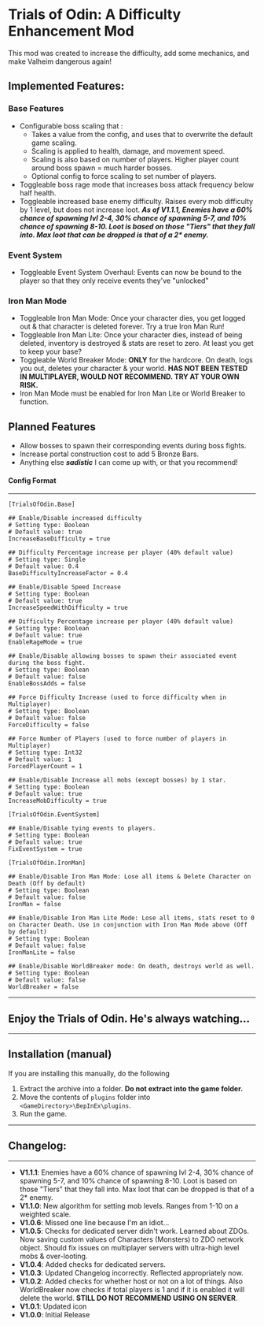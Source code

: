 # Trials of Odin: A Difficulty Enhancement Mod

This mod was created to increase the difficulty, add some mechanics, and make Valheim dangerous again!

## Implemented Features:

### Base Features

- Configurable boss scaling that :
  - Takes a value from the config, and uses that to overwrite the default game scaling.
  - Scaling is applied to health, damage, and movement speed.
  - Scaling is also based on number of players. Higher player count around boss spawn = much harder bosses.
  - Optional config to force scaling to set number of players.
- Toggleable boss rage mode that increases boss attack frequency below half health.
- Toggleable increased base enemy difficulty. Raises every mob difficulty by 1 level, but does not increase loot. **_As of V1.1.1, Enemies have a 60% chance of spawning lvl 2-4, 30% chance of spawning 5-7, and 10% chance of spawning 8-10. Loot is based on those "Tiers" that they fall into. Max loot that can be dropped is that of a 2\* enemy._**

### Event System

- Toggleable Event System Overhaul: Events can now be bound to the player so that they only receive events they've "unlocked"

### Iron Man Mode

- Toggleable Iron Man Mode: Once your character dies, you get logged out & that character is deleted forever. Try a true Iron Man Run!
- Toggleable Iron Man Lite: Once your character dies, instead of being deleted, inventory is destroyed & stats are reset to zero. At least you get to keep your base?
- Toggleable World Breaker Mode: **ONLY** for the hardcore. On death, logs you out, deletes your character & your world. **HAS NOT BEEN TESTED IN MULTIPLAYER, WOULD NOT RECOMMEND. TRY AT YOUR OWN RISK.**
- Iron Man Mode must be enabled for Iron Man Lite or World Breaker to function.

## Planned Features

- Allow bosses to spawn their corresponding events during boss fights.
- Increase portal construction cost to add 5 Bronze Bars.
- Anything else **_sadistic_** I can come up with, or that you recommend!

#### Config Format

---

```
[TrialsOfOdin.Base]

## Enable/Disable increased difficulty
# Setting type: Boolean
# Default value: true
IncreaseBaseDifficulty = true

## Difficulty Percentage increase per player (40% default value)
# Setting type: Single
# Default value: 0.4
BaseDifficultyIncreaseFactor = 0.4

## Enable/Disable Speed Increase
# Setting type: Boolean
# Default value: true
IncreaseSpeedWithDifficulty = true

## Difficulty Percentage increase per player (40% default value)
# Setting type: Boolean
# Default value: true
EnableRageMode = true

## Enable/Disable allowing bosses to spawn their associated event during the boss fight.
# Setting type: Boolean
# Default value: false
EnableBossAdds = false

## Force Difficulty Increase (used to force difficulty when in Multiplayer)
# Setting type: Boolean
# Default value: false
ForceDifficulty = false

## Force Number of Players (used to force number of players in Multiplayer)
# Setting type: Int32
# Default value: 1
ForcedPlayerCount = 1

## Enable/Disable Increase all mobs (except bosses) by 1 star.
# Setting type: Boolean
# Default value: true
IncreaseMobDifficulty = true

[TrialsOfOdin.EventSystem]

## Enable/Disable tying events to players.
# Setting type: Boolean
# Default value: true
FixEventSystem = true

[TrialsOfOdin.IronMan]

## Enable/Disable Iron Man Mode: Lose all items & Delete Character on Death (Off by default)
# Setting type: Boolean
# Default value: false
IronMan = false

## Enable/Disable Iron Man Lite Mode: Lose all items, stats reset to 0 on Character Death. Use in conjunction with Iron Man Mode above (Off by default)
# Setting type: Boolean
# Default value: false
IronManLite = false

## Enable/Disable WorldBreaker mode: On death, destroys world as well.
# Setting type: Boolean
# Default value: false
WorldBreaker = false
```

---

## Enjoy the Trials of Odin. He's always watching...

---

## Installation (manual)

If you are installing this manually, do the following

1. Extract the archive into a folder. **Do not extract into the game folder.**
2. Move the contents of `plugins` folder into `<GameDirectory>\BepInEx\plugins`.
3. Run the game.

---

## Changelog:

---

- **V1.1.1**: Enemies have a 60% chance of spawning lvl 2-4, 30% chance of spawning 5-7, and 10% chance of spawning 8-10. Loot is based on those "Tiers" that they fall into. Max loot that can be dropped is that of a 2\* enemy.
- **V1.1.0**: New algorithm for setting mob levels. Ranges from 1-10 on a weighted scale.
- **V1.0.6**: Missed one line because I'm an idiot...
- **V1.0.5**: Checks for dedicated server didn't work. Learned about ZDOs. Now saving custom values of Characters (Monsters) to ZDO network object. Should fix issues on multiplayer servers with ultra-high level mobs & over-looting.
- **V1.0.4**: Added checks for dedicated servers.
- **V1.0.3**: Updated Changelog incorrectly. Reflected appropriately now.
- **V1.0.2**: Added checks for whether host or not on a lot of things. Also WorldBreaker now checks if total players is 1 and if it is enabled it will delete the world. **STILL DO NOT RECOMMEND USING ON SERVER**.
- **V1.0.1**: Updated icon
- **V1.0.0**: Initial Release
